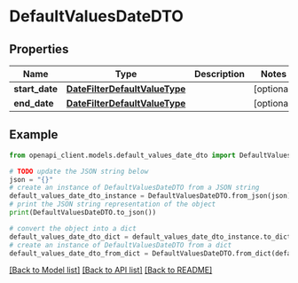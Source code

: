 # DefaultValuesDateDTO


## Properties

Name | Type | Description | Notes
------------ | ------------- | ------------- | -------------
**start_date** | [**DateFilterDefaultValueType**](DateFilterDefaultValueType.md) |  | [optional] 
**end_date** | [**DateFilterDefaultValueType**](DateFilterDefaultValueType.md) |  | [optional] 

## Example

```python
from openapi_client.models.default_values_date_dto import DefaultValuesDateDTO

# TODO update the JSON string below
json = "{}"
# create an instance of DefaultValuesDateDTO from a JSON string
default_values_date_dto_instance = DefaultValuesDateDTO.from_json(json)
# print the JSON string representation of the object
print(DefaultValuesDateDTO.to_json())

# convert the object into a dict
default_values_date_dto_dict = default_values_date_dto_instance.to_dict()
# create an instance of DefaultValuesDateDTO from a dict
default_values_date_dto_from_dict = DefaultValuesDateDTO.from_dict(default_values_date_dto_dict)
```
[[Back to Model list]](../README.md#documentation-for-models) [[Back to API list]](../README.md#documentation-for-api-endpoints) [[Back to README]](../README.md)


